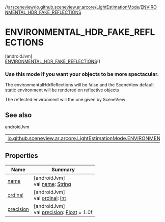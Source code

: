 //[arsceneview](../../../../index.md)/[io.github.sceneview.ar.arcore](../../index.md)/[LightEstimationMode](../index.md)/[ENVIRONMENTAL_HDR_FAKE_REFLECTIONS](index.md)

# ENVIRONMENTAL_HDR_FAKE_REFLECTIONS

[androidJvm]\
[ENVIRONMENTAL_HDR_FAKE_REFLECTIONS](index.md)()

###  Use this mode if you want your objects to be more spectacular.

The environmentalHdrReflections will be false and the SceneView default static environment will be rendered on reflective objects

The reflected environment will the one given by SceneView

## See also

androidJvm

| | |
|---|---|
| [io.github.sceneview.ar.arcore.LightEstimationMode.ENVIRONMENTAL_HDR](../-e-n-v-i-r-o-n-m-e-n-t-a-l_-h-d-r/index.md) |  |

## Properties

| Name | Summary |
|---|---|
| [name](../../../io.github.sceneview.ar.scene/-plane-renderer/-plane-renderer-mode/-r-e-n-d-e-r_-a-l-l/index.md#-372974862%2FProperties%2F-58641720) | [androidJvm]<br>val [name](../../../io.github.sceneview.ar.scene/-plane-renderer/-plane-renderer-mode/-r-e-n-d-e-r_-a-l-l/index.md#-372974862%2FProperties%2F-58641720): [String](https://kotlinlang.org/api/latest/jvm/stdlib/kotlin/-string/index.html) |
| [ordinal](../../../io.github.sceneview.ar.scene/-plane-renderer/-plane-renderer-mode/-r-e-n-d-e-r_-a-l-l/index.md#-739389684%2FProperties%2F-58641720) | [androidJvm]<br>val [ordinal](../../../io.github.sceneview.ar.scene/-plane-renderer/-plane-renderer-mode/-r-e-n-d-e-r_-a-l-l/index.md#-739389684%2FProperties%2F-58641720): [Int](https://kotlinlang.org/api/latest/jvm/stdlib/kotlin/-int/index.html) |
| [precision](../precision.md) | [androidJvm]<br>val [precision](../precision.md): [Float](https://kotlinlang.org/api/latest/jvm/stdlib/kotlin/-float/index.html) = 1.0f |

